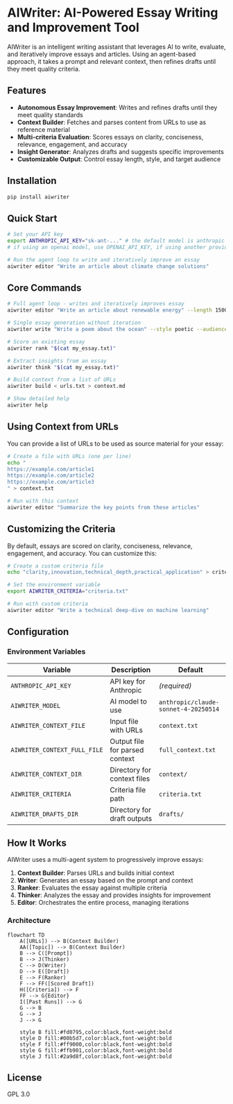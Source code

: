 # AIWriter: AI-Powered Essay Writing and Improvement Tool

AIWriter is an intelligent writing assistant that leverages AI to write, evaluate, and iteratively improve essays and articles. Using an agent-based approach, it takes a prompt and relevant context, then refines drafts until they meet quality criteria.

## Features

- **Autonomous Essay Improvement**: Writes and refines drafts until they meet quality standards
- **Context Builder**: Fetches and parses content from URLs to use as reference material
- **Multi-criteria Evaluation**: Scores essays on clarity, conciseness, relevance, engagement, and accuracy
- **Insight Generator**: Analyzes drafts and suggests specific improvements
- **Customizable Output**: Control essay length, style, and target audience

## Installation

```bash
pip install aiwriter
```

## Quick Start

```bash
# Set your API key
export ANTHROPIC_API_KEY="sk-ant-..." # the default model is anthropic's
# if using an openai model, use OPENAI_API_KEY, if using another provider, use "<PROVIDER_NAME>_API_KEY"

# Run the agent loop to write and iteratively improve an essay
aiwriter editor "Write an article about climate change solutions"
```

## Core Commands

```bash
# Full agent loop - writes and iteratively improves essay
aiwriter editor "Write an article about renewable energy" --length 1500

# Single essay generation without iteration
aiwriter write "Write a poem about the ocean" --style poetic --audience "children"

# Score an existing essay
aiwriter rank "$(cat my_essay.txt)"

# Extract insights from an essay
aiwriter think "$(cat my_essay.txt)"

# Build context from a list of URLs
aiwriter build < urls.txt > context.md

# Show detailed help
aiwriter help
```

## Using Context from URLs

You can provide a list of URLs to be used as source material for your essay:

```bash
# Create a file with URLs (one per line)
echo "
https://example.com/article1
https://example.com/article2
https://example.com/article3
" > context.txt

# Run with this context
aiwriter editor "Summarize the key points from these articles"
```

## Customizing the Criteria

By default, essays are scored on clarity, conciseness, relevance, engagement, and accuracy. You can customize this:

```bash
# Create a custom criteria file
echo "clarity,innovation,technical_depth,practical_application" > criteria.txt

# Set the environment variable
export AIWRITER_CRITERIA="criteria.txt"

# Run with custom criteria
aiwriter editor "Write a technical deep-dive on machine learning"
```

## Configuration

### Environment Variables

| Variable | Description | Default |
|----------|-------------|--------|
| `ANTHROPIC_API_KEY` | API key for Anthropic | *(required)* |
| `AIWRITER_MODEL` | AI model to use | `anthropic/claude-sonnet-4-20250514` |
| `AIWRITER_CONTEXT_FILE` | Input file with URLs | `context.txt` |
| `AIWRITER_CONTEXT_FULL_FILE` | Output file for parsed context | `full_context.txt` |
| `AIWRITER_CONTEXT_DIR` | Directory for context files | `context/` |
| `AIWRITER_CRITERIA` | Criteria file path | `criteria.txt` |
| `AIWRITER_DRAFTS_DIR` | Directory for draft outputs | `drafts/` |

## How It Works

AIWriter uses a multi-agent system to progressively improve essays:

1. **Context Builder**: Parses URLs and builds initial context
2. **Writer**: Generates an essay based on the prompt and context
3. **Ranker**: Evaluates the essay against multiple criteria
4. **Thinker**: Analyzes the essay and provides insights for improvement 
5. **Editor**: Orchestrates the entire process, managing iterations

### Architecture

```mermaid
flowchart TD
    A([URLs]) --> B(Context Builder)
    AA([Topic]) --> B(Context Builder)
    B --> C([Prompt])
    B --> J(Thinker)
    C --> D(Writer)
    D --> E([Draft])
    E --> F(Ranker)
    F --> FF([Scored Draft])
    H([Criteria]) --> F
    FF --> G{Editor}
    I([Past Runs]) --> G
    G --> B
    G --> J
    J --> G

    style B fill:#fd0795,color:black,font-weight:bold
    style D fill:#00b5d7,color:black,font-weight:bold
    style F fill:#ff9000,color:black,font-weight:bold
    style G fill:#ffb901,color:black,font-weight:bold
    style J fill:#2a9d8f,color:black,font-weight:bold
```

## License

GPL 3.0